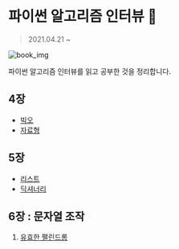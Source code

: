 # 파이썬 알고리즘 인터뷰 📖

> 2021.04.21 ~

![book_img](https://external-content.duckduckgo.com/iu/?u=https%3A%2F%2Ftse4.mm.bing.net%2Fth%3Fid%3DOIP.GtBPmTGRUkBWpWj9-_YPNgHaJr%26pid%3DApi&f=1)

파이썬 알고리즘 인터뷰를 읽고 공부한 것을 정리합니다.

## 4장

- [빅오](./chap4/Big-O.md)
- [자료형](./chap4/data_type.md)

## 5장

- [리스트](./chap5/List.md)
- [딕셔너리](./chap5/Dictionary.md)

## 6장 : 문자열 조작

01. [유효한 팰린드롬](./chap6/01%20유효한%20팰린드롬.md)
